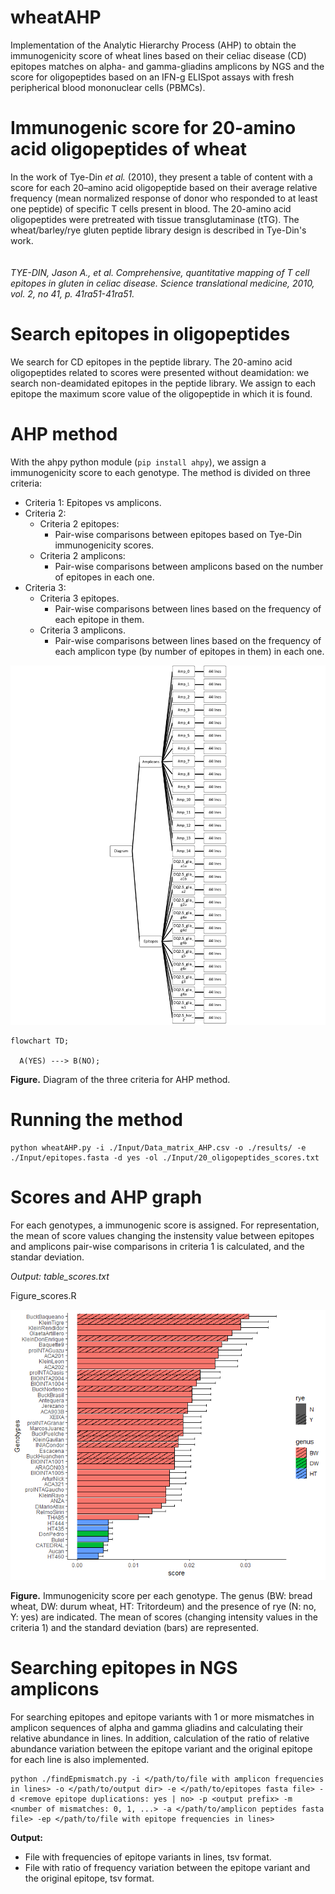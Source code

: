 # wheatAHP
Implementation of the Analytic Hierarchy Process (AHP) to obtain the immunogenicity score of wheat lines based on their celiac disease (CD) epitopes matches on alpha- and gamma-gliadins amplicons by NGS and the score for oligopeptides based on an IFN-g ELISpot assays with fresh peripherical blood mononuclear cells (PBMCs).

# **Immunogenic score for 20-amino acid oligopeptides of wheat**

In the work of Tye-Din *et al.* (2010), they present a table of content with a score for each 20–amino acid oligopeptide based on their average relative frequency (mean normalized response of donor who responded to at least one peptide) of specific T cells present in blood. The 20-amino acid oligopeptides were pretreated with tissue transglutaminase (tTG). The wheat/barley/rye gluten peptide library design is described in Tye-Din's work.
\
\
\
*TYE-DIN, Jason A., et al. Comprehensive, quantitative mapping of T cell epitopes in gluten in celiac disease. Science translational medicine, 2010, vol. 2, no 41, p. 41ra51-41ra51.*

# **Search epitopes in oligopeptides**
We search for CD epitopes in the peptide library.
The 20-amino acid oligopeptides related to scores were presented without deamidation: we search non-deamidated epitopes in the peptide library. We assign to each epitope the maximum score value of the oligopeptide in which it is found.

# **AHP method**
With the ahpy python module (```pip install ahpy```), we assign a immunogenicity score to each genotype.
The method is divided on three criteria:
* Criteria 1: Epitopes vs amplicons.
* Criteria 2:
  * Criteria 2 epitopes:
    * Pair-wise comparisons between epitopes based on Tye-Din immunogenicity scores.
  * Criteria 2 amplicons:
    * Pair-wise comparisons between amplicons based on the number of epitopes in each one.
* Criteria 3:
  * Criteria 3 epitopes.
    * Pair-wise comparisons between lines based on the frequency of each epitope in them.
  * Criteria 3 amplicons.
    * Pair-wise comparisons between lines based on the frequency of each amplicon type (by number of epitopes in them) in each one.

![alt text](./results/Diagram.png?raw=true)

```mermaid
flowchart TD;

  A(YES) ---> B(NO);
```

**Figure.** Diagram of the three criteria for AHP method.

# **Running the method**

```
python wheatAHP.py -i ./Input/Data_matrix_AHP.csv -o ./results/ -e ./Input/epitopes.fasta -d yes -ol ./Input/20_oligopeptides_scores.txt
```

# **Scores and AHP graph**
For each genotypes, a immunogenic score is assigned. For representation, the mean of score values changing the instensity value between epitopes and amplicons pair-wise comparisons in criteria 1 is calculated, and the standar deviation.

*Output: table_scores.txt*

Figure_scores.R

![alt text](./results/Figure_scores.png?raw=true)

**Figure.** Immunogenicity score per each genotype. The genus (BW: bread wheat, DW: durum wheat, HT: Tritordeum) and the presence of rye (N: no, Y: yes) are indicated. The mean of scores (changing intensity values in the criteria 1) and the standard deviation (bars) are represented.

# **Searching epitopes in NGS amplicons**
For searching epitopes and epitope variants with 1 or more mismatches in amplicon sequences of alpha and gamma gliadins and calculating their relative abundance in lines. In addition, calculation of the ratio of relative abundance variation between the epitope variant and the original epitope for each line is also implemented.

```
python ./findEpmismatch.py -i </path/to/file with amplicon frequencies in lines> -o </path/to/output dir> -e </path/to/epitopes fasta file> -d <remove epitope duplications: yes | no> -p <output prefix> -m <number of mismatches: 0, 1, ...> -a </path/to/amplicon peptides fasta file> -ep </path/to/file with epitope frequencies in lines>
```

**Output:**
* File with frequencies of epitope variants in lines, tsv format.
* File with ratio of frequency variation between the epitope variant and the original epitope, tsv format.